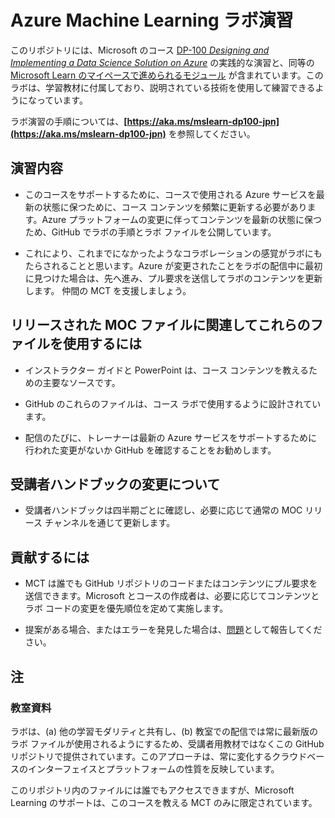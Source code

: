 ﻿# Azure Machine Learning ラボ演習

このリポジトリには、Microsoft のコース [DP-100 *Designing and Implementing a Data Science Solution on Azure*](https://docs.microsoft.com/learn/certifications/courses/dp-100t01) の実践的な演習と、同等の [Microsoft Learn のマイペースで進められるモジュール](https://docs.microsoft.com/learn/paths/build-ai-solutions-with-azure-ml-service/) が含まれています。このラボは、学習教材に付属しており、説明されている技術を使用して練習できるようになっています。

ラボ演習の手順については、**[https://aka.ms/mslearn-dp100-jpn](https://aka.ms/mslearn-dp100-jpn)** を参照してください。

## 演習内容

- このコースをサポートするために、コースで使用される Azure サービスを最新の状態に保つために、コース コンテンツを頻繁に更新する必要があります。Azure プラットフォームの変更に伴ってコンテンツを最新の状態に保つため、GitHub でラボの手順とラボ ファイルを公開しています。

- これにより、これまでになかったようなコラボレーションの感覚がラボにもたらされることと思います。Azure が変更されたことをラボの配信中に最初に見つけた場合は、先へ進み、プル要求を送信してラボのコンテンツを更新します。  仲間の MCT を支援しましょう。

## リリースされた MOC ファイルに関連してこれらのファイルを使用するには

- インストラクター ガイドと PowerPoint は、コース コンテンツを教えるための主要なソースです。

- GitHub のこれらのファイルは、コース ラボで使用するように設計されています。

- 配信のたびに、トレーナーは最新の Azure サービスをサポートするために行われた変更がないか GitHub を確認することをお勧めします。

## 受講者ハンドブックの変更について

- 受講者ハンドブックは四半期ごとに確認し、必要に応じて通常の MOC リリース チャンネルを通じて更新します。

## 貢献するには

- MCT は誰でも GitHub リポジトリのコードまたはコンテンツにプル要求を送信できます。Microsoft とコースの作成者は、必要に応じてコンテンツとラボ コードの変更を優先順位を定めて実施します。

- 提案がある場合、またはエラーを発見した場合は、[問題](https://github.com/MicrosoftLearning/mslearn-dp100/issues)として報告してください。

## 注

### 教室資料

ラボは、(a) 他の学習モダリティと共有し、(b) 教室での配信では常に最新版のラボ ファイルが使用されるようにするため、受講者用教材ではなくこの GitHub リポジトリで提供されています。このアプローチは、常に変化するクラウドベースのインターフェイスとプラットフォームの性質を反映しています。

このリポジトリ内のファイルには誰でもアクセスできますが、Microsoft Learning のサポートは、このコースを教える MCT のみに限定されています。
